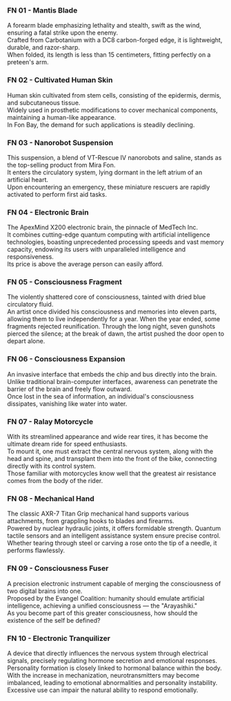 ### FN 01 - Mantis Blade
A forearm blade emphasizing lethality and stealth, swift as the wind, ensuring a fatal strike upon the enemy. <br>
Crafted from Carbotanium with a DC8 carbon-forged edge, it is lightweight, durable, and razor-sharp. <br>
When folded, its length is less than 15 centimeters, fitting perfectly on a preteen's arm.

### FN 02 - Cultivated Human Skin
Human skin cultivated from stem cells, consisting of the epidermis, dermis, and subcutaneous tissue. <br>
Widely used in prosthetic modifications to cover mechanical components, maintaining a human-like appearance. <br>
In Fon Bay, the demand for such applications is steadily declining.

### FN 03 - Nanorobot Suspension
This suspension, a blend of VT-Rescue IV nanorobots and saline, stands as the top-selling product from Mira Fon. <br>
It enters the circulatory system, lying dormant in the left atrium of an artificial heart. <br>
Upon encountering an emergency, these miniature rescuers are rapidly activated to perform first aid tasks.

### FN 04 - Electronic Brain
The ApexMind X200 electronic brain, the pinnacle of MedTech Inc. <br>
It combines cutting-edge quantum computing with artificial intelligence technologies, boasting unprecedented processing speeds and vast memory capacity, endowing its users with unparalleled intelligence and responsiveness. <br> 
Its price is above the average person can easily afford.

### FN 05 - Consciousness Fragment
The violently shattered core of consciousness, tainted with dried blue circulatory fluid. <br>
An artist once divided his consciousness and memories into eleven parts, allowing them to live independently for a year. When the year ended, some fragments rejected reunification.
Through the long night, seven gunshots pierced the silence; at the break of dawn, the artist pushed the door open to depart alone.


### FN 06 - Consciousness Expansion
An invasive interface that embeds the chip and bus directly into the brain. <br>
Unlike traditional brain-computer interfaces, awareness can penetrate the barrier of the brain and freely flow outward. <br>
Once lost in the sea of information, an individual's consciousness dissipates, vanishing like water into water.

### FN 07 - Ralay Motorcycle
With its streamlined appearance and wide rear tires, it has become the ultimate dream ride for speed enthusiasts. <br>
To mount it, one must extract the central nervous system, along with the head and spine, and transplant them into the front of the bike, connecting directly with its control system. <br>
Those familiar with motorcycles know well that the greatest air resistance comes from the body of the rider.


### FN 08 - Mechanical Hand
The classic AXR-7 Titan Grip mechanical hand supports various attachments, from grappling hooks to blades and firearms. <br> 
Powered by nuclear hydraulic joints, it offers formidable strength. Quantum tactile sensors and an intelligent assistance system ensure precise control. <br>
Whether tearing through steel or carving a rose onto the tip of a needle, it performs flawlessly.

### FN 09 - Consciousness Fuser
A precision electronic instrument capable of merging the consciousness of two digital brains into one. <br> 
Proposed by the Evangel Coalition: humanity should emulate artificial intelligence, achieving a unified consciousness — the "Arayashiki." <br>
As you become part of this greater consciousness, how should the existence of the self be defined?

### FN 10 - Electronic Tranquilizer
A device that directly influences the nervous system through electrical signals, precisely regulating hormone secretion and emotional responses. <br>
Personality formation is closely linked to hormonal balance within the body. With the increase in mechanization, neurotransmitters may become imbalanced, leading to emotional abnormalities and personality instability. <br>
Excessive use can impair the natural ability to respond emotionally.
